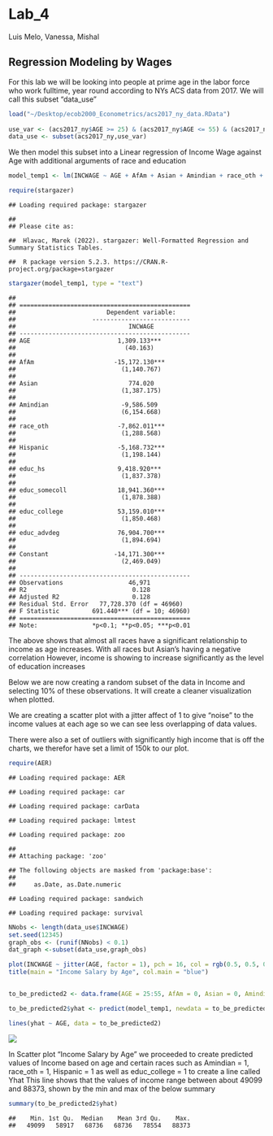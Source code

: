Lab_4
================

Luis Melo, Vanessa, Mishal

## Regression Modeling by Wages

For this lab we will be looking into people at prime age in the labor
force who work fulltime, year round according to NYs ACS data from 2017.
We will call this subset “data_use”

``` r
load("~/Desktop/ecob2000_Econometrics/acs2017_ny_data.RData")
 
use_var <- (acs2017_ny$AGE >= 25) & (acs2017_ny$AGE <= 55) & (acs2017_ny$LABFORCE == 2) & (acs2017_ny$WKSWORK2 > 4) & (acs2017_ny$UHRSWORK >= 35)
data_use <- subset(acs2017_ny,use_var) 
```

We then model this subset into a Linear regression of Income Wage
against Age with additional arguments of race and education

``` r
model_temp1 <- lm(INCWAGE ~ AGE + AfAm + Asian + Amindian + race_oth + Hispanic + educ_hs + educ_somecoll + educ_college + educ_advdeg, data = data_use)

require(stargazer)
```

    ## Loading required package: stargazer

    ## 
    ## Please cite as:

    ##  Hlavac, Marek (2022). stargazer: Well-Formatted Regression and Summary Statistics Tables.

    ##  R package version 5.2.3. https://CRAN.R-project.org/package=stargazer

``` r
stargazer(model_temp1, type = "text")
```

    ## 
    ## ===============================================
    ##                         Dependent variable:    
    ##                     ---------------------------
    ##                               INCWAGE          
    ## -----------------------------------------------
    ## AGE                        1,309.133***        
    ##                              (40.163)          
    ##                                                
    ## AfAm                      -15,172.130***       
    ##                             (1,140.767)        
    ##                                                
    ## Asian                         774.020          
    ##                             (1,387.175)        
    ##                                                
    ## Amindian                    -9,586.509         
    ##                             (6,154.668)        
    ##                                                
    ## race_oth                   -7,862.011***       
    ##                             (1,288.568)        
    ##                                                
    ## Hispanic                   -5,168.732***       
    ##                             (1,198.144)        
    ##                                                
    ## educ_hs                    9,418.920***        
    ##                             (1,837.378)        
    ##                                                
    ## educ_somecoll              18,941.360***       
    ##                             (1,878.388)        
    ##                                                
    ## educ_college               53,159.010***       
    ##                             (1,850.468)        
    ##                                                
    ## educ_advdeg                76,904.700***       
    ##                             (1,894.694)        
    ##                                                
    ## Constant                  -14,171.300***       
    ##                             (2,469.049)        
    ##                                                
    ## -----------------------------------------------
    ## Observations                  46,971           
    ## R2                             0.128           
    ## Adjusted R2                    0.128           
    ## Residual Std. Error   77,728.370 (df = 46960)  
    ## F Statistic         691.440*** (df = 10; 46960)
    ## ===============================================
    ## Note:               *p<0.1; **p<0.05; ***p<0.01

The above shows that almost all races have a significant relationship to
income as age increases. With all races but Asian’s having a negative
correlation However, income is showing to increase significantly as the
level of education increases

Below we are now creating a random subset of the data in Income and
selecting 10% of these observations. It will create a cleaner
visualization when plotted.

We are creating a scatter plot with a jitter affect of 1 to give “noise”
to the income values at each age so we can see less overlapping of data
values.

There were also a set of outliers with significantly high income that is
off the charts, we therefor have set a limit of 150k to our plot.

``` r
require(AER)
```

    ## Loading required package: AER

    ## Loading required package: car

    ## Loading required package: carData

    ## Loading required package: lmtest

    ## Loading required package: zoo

    ## 
    ## Attaching package: 'zoo'

    ## The following objects are masked from 'package:base':
    ## 
    ##     as.Date, as.Date.numeric

    ## Loading required package: sandwich

    ## Loading required package: survival

``` r
NNobs <- length(data_use$INCWAGE)
set.seed(12345) 
graph_obs <- (runif(NNobs) < 0.1) 
dat_graph <-subset(data_use,graph_obs)  

plot(INCWAGE ~ jitter(AGE, factor = 1), pch = 16, col = rgb(0.5, 0.5, 0.5, alpha = 0.2), ylim = c(0,150000), data = dat_graph)
title(main = "Income Salary by Age", col.main = "blue")


to_be_predicted2 <- data.frame(AGE = 25:55, AfAm = 0, Asian = 0, Amindian = 1, race_oth = 1, Hispanic = 1, educ_hs = 0, educ_somecoll = 0, educ_college = 1, educ_advdeg = 0)

to_be_predicted2$yhat <- predict(model_temp1, newdata = to_be_predicted2)

lines(yhat ~ AGE, data = to_be_predicted2)
```

![](Lab4_LMelo_files/figure-gfm/unnamed-chunk-3-1.png)<!-- -->

In Scatter plot “Income Salary by Age” we proceeded to create predicted
values of Income based on age and certain races such as Amindian = 1,
race_oth = 1, Hispanic = 1 as well as educ_college = 1 to create a line
called Yhat This line shows that the values of income range between
about 49099 and 88373, shown by the min and max of the below summary

``` r
summary(to_be_predicted2$yhat)
```

    ##    Min. 1st Qu.  Median    Mean 3rd Qu.    Max. 
    ##   49099   58917   68736   68736   78554   88373
